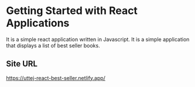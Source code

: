 # Getting Started with React Applications

It is a simple react application written in Javascript. It is a simple application that displays a list of best seller books.

## Site URL

https://uttej-react-best-seller.netlify.app/
